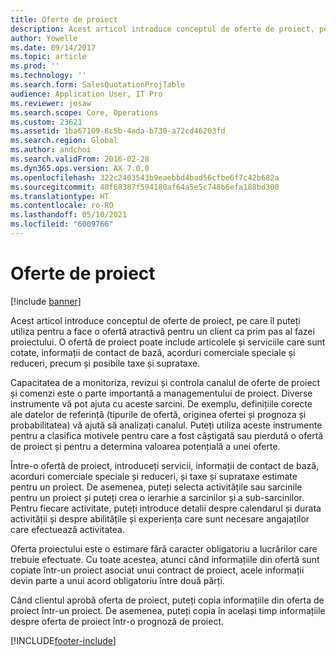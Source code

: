 ```yaml
---
title: Oferte de proiect
description: Acest articol introduce conceptul de oferte de proiect, pe care îl puteți utiliza pentru a face o ofertă atractivă pentru un client ca prim pas al fazei proiectului. O ofertă de proiect poate include articolele și serviciile care sunt cotate, informații de contact de bază, acorduri comerciale speciale și reduceri, precum și posibile taxe și suprataxe.
author: Yowelle
ms.date: 09/14/2017
ms.topic: article
ms.prod: ''
ms.technology: ''
ms.search.form: SalesQuotationProjTable
audience: Application User, IT Pro
ms.reviewer: josaw
ms.search.scope: Core, Operations
ms.custom: 23621
ms.assetid: 1ba67109-8c5b-4ada-b730-a72cd46203fd
ms.search.region: Global
ms.author: andchoi
ms.search.validFrom: 2016-02-28
ms.dyn365.ops.version: AX 7.0.0
ms.openlocfilehash: 322c2403543b9eaebbd4bad56cfbe6f7c42b682a
ms.sourcegitcommit: 40f68387f594180af64a5e5c748b6efa188bd300
ms.translationtype: HT
ms.contentlocale: ro-RO
ms.lasthandoff: 05/10/2021
ms.locfileid: "6009766"
---
```

# <a name="project-quotations"></a>Oferte de proiect

[!include [banner](../includes/banner.md)]

Acest articol introduce conceptul de oferte de proiect, pe care îl puteți utiliza pentru a face o ofertă atractivă pentru un client ca prim pas al fazei proiectului. O ofertă de proiect poate include articolele și serviciile care sunt cotate, informații de contact de bază, acorduri comerciale speciale și reduceri, precum și posibile taxe și suprataxe. 

Capacitatea de a monitoriza, revizui și controla canalul de oferte de proiect și comenzi este o parte importantă a managementului de proiect. Diverse instrumente vă pot ajuta cu aceste sarcini. De exemplu, definițiile corecte ale datelor de referință (tipurile de ofertă, originea ofertei și prognoza și probabilitatea) vă ajută să analizați canalul. Puteți utiliza aceste instrumente pentru a clasifica motivele pentru care a fost câștigată sau pierdută o ofertă de proiect și pentru a determina valoarea potențială a unei oferte. 

Între-o ofertă de proiect, introduceți servicii, informații de contact de bază, acorduri comerciale speciale și reduceri, și taxe și suprataxe estimate pentru un proiect. De asemenea, puteți selecta activitățile sau sarcinile pentru un proiect și puteți crea o ierarhie a sarcinilor și a sub-sarcinilor. Pentru fiecare activitate, puteți introduce detalii despre calendarul și durata activității și despre abilitățile și experiența care sunt necesare angajaților care efectuează activitatea. 

Oferta proiectului este o estimare fără caracter obligatoriu a lucrărilor care trebuie efectuate. Cu toate acestea, atunci când informațiile din ofertă sunt copiate într-un proiect asociat unui contract de proiect, acele informații devin parte a unui acord obligatoriu între două părți. 

Când clientul aprobă oferta de proiect, puteți copia informațiile din oferta de proiect într-un proiect. De asemenea, puteți copia în același timp informațiile despre oferta de proiect într-o prognoză de proiect.





[!INCLUDE[footer-include](../includes/footer-banner.md)]